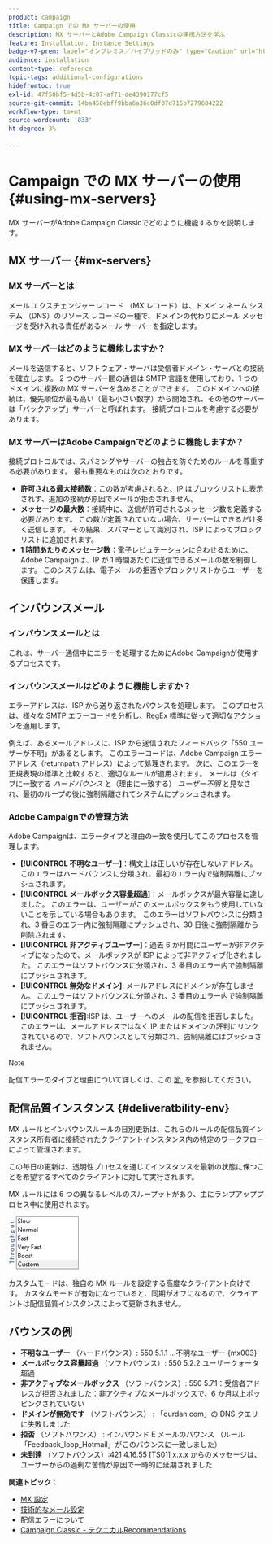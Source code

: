 ```yaml
---
product: campaign
title: Campaign での MX サーバーの使用
description: MX サーバーとAdobe Campaign Classicの連携方法を学ぶ
feature: Installation, Instance Settings
badge-v7-prem: label="オンプレミス／ハイブリッドのみ" type="Caution" url="https://experienceleague.adobe.com/docs/campaign-classic/using/installing-campaign-classic/architecture-and-hosting-models/hosting-models-lp/hosting-models.html?lang=ja" tooltip="オンプレミスデプロイメントとハイブリッドデプロイメントにのみ適用されます"
audience: installation
content-type: reference
topic-tags: additional-configurations
hidefromtoc: true
exl-id: 47f50bf5-4d5b-4c07-af71-de4390177cf5
source-git-commit: 14ba450ebff9bba6a36c0df07d715b7279604222
workflow-type: tm+mt
source-wordcount: '833'
ht-degree: 3%

---
```


# Campaign での MX サーバーの使用 {#using-mx-servers}



MX サーバーがAdobe Campaign Classicでどのように機能するかを説明します。

## MX サーバー {#mx-servers}

### MX サーバーとは

メール エクスチェンジャーレコード （MX レコード）は、ドメイン ネーム システム （DNS）のリソース レコードの一種で、ドメインの代わりにメール メッセージを受け入れる責任があるメール サーバーを指定します。

### MX サーバーはどのように機能しますか？

メールを送信すると、ソフトウェア・サーバは受信者ドメイン・サーバとの接続を確立します。 2 つのサーバー間の通信は SMTP 言語を使用しており、1 つのドメインに複数の MX サーバーを含めることができます。 このドメインへの接続は、優先順位が最も高い（最も小さい数字）から開始され、その他のサーバーは「バックアップ」サーバーと呼ばれます。 接続プロトコルを考慮する必要があります。

### MX サーバーはAdobe Campaignでどのように機能しますか？

接続プロトコルでは、スパミングやサーバーの独占を防ぐためのルールを尊重する必要があります。 最も重要なものは次のとおりです。

* **許可される最大接続数**：この数が考慮されると、IP はブロックリストに表示されず、追加の接続が原因でメールが拒否されません。
* **メッセージの最大数**：接続中に、送信が許可されるメッセージ数を定義する必要があります。 この数が定義されていない場合、サーバーはできるだけ多く送信します。 その結果、スパマーとして識別され、ISP によってブロックリストに追加されます。
* **1 時間あたりのメッセージ数**：電子レピュテーションに合わせるために、Adobe Campaignは、IP が 1 時間あたりに送信できるメールの数を制御します。 このシステムは、電子メールの拒否やブロックリストからユーザーを保護します。

## インバウンスメール

### インバウンスメールとは

これは、サーバー通信中にエラーを処理するためにAdobe Campaignが使用するプロセスです。

### インバウンスメールはどのように機能しますか？

エラーアドレスは、ISP から送り返されたバウンスを処理します。 このプロセスは、様々な SMTP エラーコードを分析し、RegEx 標準に従って適切なアクションを適用します。

例えば、あるメールアドレスに、ISP から送信されたフィードバック「550 ユーザーが不明」があるとします。 このエラーコードは、Adobe Campaign エラーアドレス（returnpath アドレス）によって処理されます。 次に、このエラーを正規表現の標準と比較すると、適切なルールが適用されます。 メールは（タイプに一致する *ハードバウンス* と（理由に一致する） *ユーザー不明* と見なされ、最初のループの後に強制隔離されてシステムにプッシュされます。

### Adobe Campaignでの管理方法

Adobe Campaignは、エラータイプと理由の一致を使用してこのプロセスを管理します。

* **[!UICONTROL 不明なユーザー]**：構文上は正しいが存在しないアドレス。 このエラーはハードバウンスに分類され、最初のエラー内で強制隔離にプッシュされます。
* **[!UICONTROL メールボックス容量超過]**：メールボックスが最大容量に達しました。 このエラーは、ユーザーがこのメールボックスをもう使用していないことを示している場合もあります。 このエラーはソフトバウンスに分類され、3 番目のエラー内に強制隔離にプッシュされ、30 日後に強制隔離から削除されます。
* **[!UICONTROL 非アクティブユーザー]**：過去 6 か月間にユーザーが非アクティブになったので、メールボックスが ISP によって非アクティブ化されました。 このエラーはソフトバウンスに分類され、3 番目のエラー内で強制隔離にプッシュされます。
* **[!UICONTROL 無効なドメイン]**: メールアドレスにドメインが存在しません。 このエラーはソフトバウンスに分類され、3 番目のエラー内で強制隔離にプッシュされます。
* **[!UICONTROL 拒否]**:ISP は、ユーザーへのメールの配信を拒否しました。 このエラーは、メールアドレスではなく IP またはドメインの評判にリンクされているので、ソフトバウンスとして分類され、強制隔離にはプッシュされません。

>[!NOTE]
>
>配信エラーのタイプと理由について詳しくは、この [&#x200B; 節 &#x200B;](../../delivery/using/understanding-delivery-failures.md#delivery-failure-types-and-reasons) を参照してください。

## 配信品質インスタンス {#deliveratbility-env}

MX ルールとインバウンスルールの日別更新は、これらのルールの配信品質インスタンス所有者に接続されたクライアントインスタンス内の特定のワークフローによって管理されます。

この毎日の更新は、透明性プロセスを通じてインスタンスを最新の状態に保つことを希望するすべてのクライアントに対して実行されます。

MX ルールには 6 つの異なるレベルのスループットがあり、主にランプアッププロセス中に使用されます。

![](assets/mx-rules-throughput.png)

カスタムモードは、独自の MX ルールを設定する高度なクライアント向けです。 カスタムモードが有効になっていると、同期がオフになるので、クライアントは配信品質インスタンスによって更新されません。

## バウンスの例

* **不明なユーザー** （ハードバウンス）: 550 5.1.1 ...不明なユーザー {mx003}
* **メールボックス容量超過** （ソフトバウンス）: 550 5.2.2 ユーザークォータ超過
* **非アクティブなメールボックス** （ソフトバウンス）: 550 5.7.1：受信者アドレスが拒否されました：非アクティブなメールボックスで、6 か月以上ポッピングされていない
* **ドメインが無効です** （ソフトバウンス） : 「ourdan.com」の DNS クエリに失敗しました
* **拒否** （ソフトバウンス） : インバウンド E メールのバウンス （ルール「Feedback_loop_Hotmail」がこのバウンスに一致しました）
* **未到達** （ソフトバウンス）:421 4.16.55 [TS01] x.x.x からのメッセージは、ユーザーからの過剰な苦情が原因で一時的に延期されました

**関連トピック：**
* [MX 設定](../../installation/using/email-deliverability.md#mx-configuration)
* [技術的なメール設定](../../installation/using/email-deliverability.md)
* [配信エラーについて](../../delivery/using/understanding-delivery-failures.md)
* [Campaign Classic - テクニカルRecommendations](https://experienceleague.adobe.com/docs/deliverability-learn/deliverability-best-practice-guide/additional-resources/campaign/acc-technical-recommendations.html?lang=ja)
